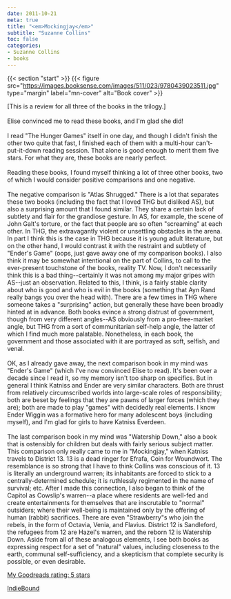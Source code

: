 ```yaml
---
date: 2011-10-21
meta: true
title: "<em>Mockingjay</em>"
subtitle: "Suzanne Collins"
toc: false
categories:
- Suzanne Collins
- books
---
```


{{< section "start" >}}
{{< figure src="https://images.booksense.com/images/511/023/9780439023511.jpg" type="margin" label="mn-cover" alt="Book cover" >}}

[This is a review for all three of the books in the trilogy.]<br /><br />Elise convinced me to read these books, and I'm glad she did!<br /><br />I read "The Hunger Games" itself in one day, and though I didn't finish the other two quite that fast, I finished each of them with a multi-hour can't-put-it-down reading session. That alone is good enough to merit them five stars. For what they are, these books are nearly perfect.<br /><br />Reading these books, I found myself thinking a lot of three other books, two of which I would consider positive comparisons and one negative.<br /><br />The negative comparison is "Atlas Shrugged." There is a lot that separates these two books (including the fact that I loved THG but disliked AS), but also a surprising amount that I found similar. They share a certain lack of subtlety and flair for the grandiose gesture. In AS, for example, the scene of John Galt's torture, or the fact that people are so often "screaming" at each other. In THG, the extravagantly violent or unsettling obstacles in the arena. In part I think this is the case in THG because it is young adult literature, but on the other hand, I would contrast it with the restraint and subtlety of "Ender's Game" (oops, just gave away one of my comparison books). I also think it may be somewhat intentional on the part of Collins, to call to the ever-present touchstone of the books, reality TV. Now, I don't necessarily think this is a bad thing--certainly it was not among my major gripes with AS--just an observation. Related to this, I think, is a fairly stable clarity about who is good and who is evil in the books (something that Ayn Rand really bangs you over the head with). There are a few times in THG where someone takes a "surprising" action, but generally these have been broadly hinted at in advance. Both books evince a strong distrust of government, though from very different angles--AS obviously from a pro-free-market angle, but THG from a sort of communitarian self-help angle, the latter of which I find much more palatable. Nonetheless, in each book, the government and those associated with it are portrayed as soft, selfish, and venal.<br /><br />OK, as I already gave away, the next comparison book in my mind was "Ender's Game" (which I've now convinced Elise to read). It's been over a decade since I read it, so my memory isn't too sharp on specifics. But in general I think Katniss and Ender are very similar characters. Both are thrust from relatively circumscribed worlds into large-scale roles of responsibility; both are beset by feelings that they are pawns of larger forces (which they are); both are made to play "games" with decidedly real elements. I know Ender Wiggin was a formative hero for many adolescent boys (including myself), and I'm glad for girls to have Katniss Everdeen.<br /><br />The last comparison book in my mind was "Watership Down," also a book that is ostensibly for children but deals with fairly serious subject matter. This comparison only really came to me in "Mockingjay," when Katniss travels to District 13. 13 is a dead ringer for Efrafa, Coin for Woundwort. The resemblance is so strong that I have to think Collins was conscious of it. 13 is literally an underground warren; its inhabitants are forced to stick to a centrally-determined schedule; it is ruthlessly regimented in the name of survival; etc. After I made this connection, I also began to think of the Capitol as Cowslip's warren--a place where residents are well-fed and create entertainments for themselves that are inscrutable to "normal" outsiders; where their well-being is maintained only by the offering of human (rabbit) sacrifices. There are even "Strawberry"s who join the rebels, in the form of Octavia, Venia, and Flavius. District 12 is Sandleford, the refugees from 12 are Hazel's warren, and the reborn 12 is Watership Down. Aside from all of these analogous elements, I see both books as expressing respect for a set of "natural" values, including closeness to the earth, communal self-sufficiency, and a skepticism that complete security is possible, or even desirable.

[My Goodreads rating: 5 stars](https://www.goodreads.com/review/show/223273882)  

[IndieBound](https://www.indiebound.org/book/9780439023511)
